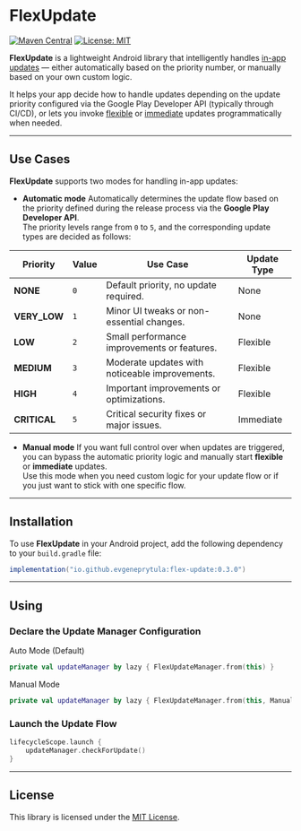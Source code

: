 # FlexUpdate

[![Maven Central](https://img.shields.io/maven-central/v/io.github.evgeneprytula/flex-update)](https://search.maven.org/artifact/io.github.evgeneprytula/flex-update)
[![License: MIT](https://img.shields.io/badge/License-MIT-yellow.svg)](https://github.com/EvgenePrytula/flex-update/blob/ep/feature/Add-readme-file-and-instructions-to-instal/LICENCE)

**FlexUpdate** is a lightweight Android library that intelligently handles [in-app updates](https://developer.android.com/guide/playcore/in-app-updates) — either automatically based on the priority number, or manually based on your own custom logic.

It helps your app decide how to handle updates depending on the update priority configured via the Google Play Developer API (typically through CI/CD), or lets you invoke [flexible](https://developer.android.com/guide/playcore/in-app-updates#flexible) or [immediate](https://developer.android.com/guide/playcore/in-app-updates#immediate) updates programmatically when needed.

---

## Use Cases

**FlexUpdate** supports two modes for handling in-app updates:

- **Automatic mode**
  Automatically determines the update flow based on the priority defined during the release process via the **Google Play Developer API**.  
  The priority levels range from `0` to `5`, and the corresponding update types are decided as follows:

| **Priority**   | **Value** | **Use Case**                                     | **Update Type** |
|----------------|-----------|-------------------------------------------------|-----------------|
| **NONE**       | `0`       | Default priority, no update required.            | None            |
| **VERY_LOW**   | `1`       | Minor UI tweaks or non-essential changes.        | None            |
| **LOW**        | `2`       | Small performance improvements or features.      | Flexible        |
| **MEDIUM**     | `3`       | Moderate updates with noticeable improvements.   | Flexible        |
| **HIGH**       | `4`       | Important improvements or optimizations.         | Flexible        |
| **CRITICAL**   | `5`       | Critical security fixes or major issues.         | Immediate       |

- **Manual mode**
  If you want full control over when updates are triggered, you can bypass the automatic priority logic and manually start **flexible** or **immediate** updates.  
  Use this mode when you need custom logic for your update flow or if you just want to stick with one specific flow.

---

## Installation

To use **FlexUpdate** in your Android project, add the following dependency to your `build.gradle` file:

```gradle
implementation("io.github.evgeneprytula:flex-update:0.3.0")
```

---

## Using

### Declare the Update Manager Configuration
  
Auto Mode (Default)
  
```kotlin
private val updateManager by lazy { FlexUpdateManager.from(this) }
```
  
Manual Mode
  
```kotlin
private val updateManager by lazy { FlexUpdateManager.from(this, Manual(MEDIUM)) }
```

### Launch the Update Flow

```kotlin
lifecycleScope.launch {
    updateManager.checkForUpdate()
}
```

---

## License

This library is licensed under the [MIT License](https://github.com/EvgenePrytula/flex-update/blob/ep/feature/Add-readme-file-and-instructions-to-instal/LICENCE).